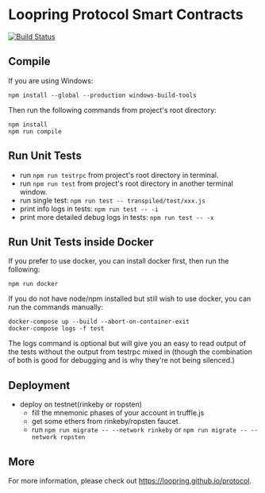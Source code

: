 # Loopring Protocol Smart Contracts
[![Build Status](https://travis-ci.com/Loopring/protocol2.svg?token=LFU5xhzys581aWFBPai3&branch=master)](https://travis-ci.com/Loopring/protocol2)

## Compile


If you are using Windows:
```
npm install --global --production windows-build-tools
```

Then run the following commands from project's root directory:

```
npm install
npm run compile
```

## Run Unit Tests
* run `npm run testrpc` from project's root directory in terminal.
* run `npm run test` from project's root directory in another terminal window.
* run single test: `npm run test -- transpiled/test/xxx.js`
* print info logs in tests: `npm run test -- -i`
* print more detailed debug logs in tests: `npm run test -- -x`

## Run Unit Tests inside Docker

If you prefer to use docker, you can install docker first, then run the following:

```
npm run docker
```

If you do not have node/npm installed but still wish to use docker, you can run the commands manually:

```
docker-compose up --build --abort-on-container-exit
docker-compose logs -f test
```

The logs command is optional but will give you an easy to read output of the tests without the output from testrpc mixed in (though the combination of both is good for debugging and is why they're not being silenced.)

## Deployment
* deploy on testnet(rinkeby or ropsten)
    - fill the mnemonic phases of your account in truffle.js 
    - get some ethers from rinkeby/ropsten faucet.
    - run `npm run migrate -- --network rinkeby` or `npm run migrate -- --network ropsten`

## More
For more information, please check out https://loopring.github.io/protocol.
